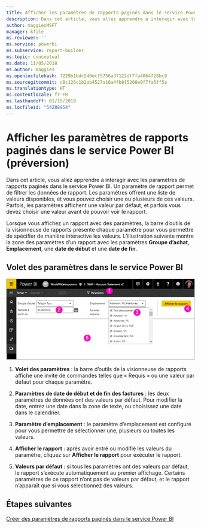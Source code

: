 ```yaml
---
title: Afficher les paramètres de rapports paginés dans le service Power BI (préversion)
description: Dans cet article, vous allez apprendre à interagir avec les paramètres de rapports paginés dans le service Power BI.
author: maggiesMSFT
manager: kfile
ms.reviewer: ''
ms.service: powerbi
ms.subservice: report-builder
ms.topic: conceptual
ms.date: 11/05/2018
ms.author: maggies
ms.openlocfilehash: 7229b1bdc540ecf5756a37122df7fa4064728bc9
ms.sourcegitcommit: c8c126c1b2ab4527a16a4fb8f5208e0f7fa5ff5a
ms.translationtype: HT
ms.contentlocale: fr-FR
ms.lasthandoff: 01/15/2019
ms.locfileid: "54288954"
---
```

# <a name="view-parameters-for-paginated-reports-in-the-power-bi-service-preview"></a>Afficher les paramètres de rapports paginés dans le service Power BI (préversion)

Dans cet article, vous allez apprendre à interagir avec les paramètres de rapports paginés dans le service Power BI.  Un paramètre de rapport permet de filtrer les données de rapport. Les paramètres offrent une liste de valeurs disponibles, et vous pouvez choisir une ou plusieurs de ces valeurs. Parfois, les paramètres affichent une valeur par défaut, et parfois vous devez choisir une valeur avant de pouvoir voir le rapport.  

Lorsque vous affichez un rapport avec des paramètres, la barre d’outils de la visionneuse de rapports présente chaque paramètre pour vous permettre de spécifier de manière interactive les valeurs. L’illustration suivante montre la zone des paramètres d’un rapport avec les paramètres **Groupe d’achat**, **Emplacement**, une **date de début** et une **date de fin**.  

## <a name="parameters-pane-in-the-power-bi-service"></a>Volet des paramètres dans le service Power BI

![Afficher un rapport paginé avec des paramètres](media/paginated-reports-view-parameters/power-bi-paginated-view-parameters.png)
  
1.  **Volet des paramètres** : la barre d’outils de la visionneuse de rapports affiche une invite de commandes telles que « Requis » ou une valeur par défaut pour chaque paramètre.    
  
2.  **Paramètres de date de début et de fin des factures** : les deux paramètres de données ont des valeurs par défaut. Pour modifier la date, entrez une date dans la zone de texte, ou choisissez une date dans le calendrier.  
  
3.  **Paramètre d’emplacement** : le paramètre d’emplacement est configuré pour vous permettre de sélectionner une, plusieurs ou toutes les valeurs. 
  
4.  **Afficher le rapport** : après avoir entré ou modifié les valeurs du paramètre, cliquez sur **Afficher le rapport** pour exécuter le rapport. 

5. **Valeurs par défaut** : si tous les paramètres ont des valeurs par défaut, le rapport s’exécute automatiquement au premier affichage. Certains paramètres de ce rapport n’ont pas de valeurs par défaut, et le rapport n’apparaît que si vous sélectionnez des valeurs.  

## <a name="next-steps"></a>Étapes suivantes

[Créer des paramètres de rapports paginés dans le service Power BI](paginated-reports-parameters.md)
